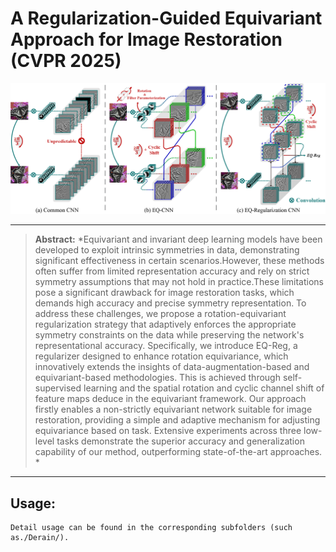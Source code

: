 # A Regularization-Guided Equivariant Approach for Image Restoration (CVPR 2025)

![](https://github.com/yulu919/EQ-REG/blob/main/EQ-REG/method.png)

<hr />

> **Abstract:** *Equivariant and invariant deep learning models have been developed to exploit intrinsic symmetries in data, demonstrating significant effectiveness in certain scenarios.However, these methods often suffer from limited representation accuracy and rely on strict symmetry assumptions that may not hold in practice.These limitations pose a significant drawback for image restoration tasks, which demands high accuracy and precise symmetry representation. To address these challenges, we propose a rotation-equivariant regularization strategy that adaptively enforces the appropriate symmetry constraints on the data while preserving the network's representational accuracy. Specifically, we introduce EQ-Reg, a regularizer designed to enhance rotation equivariance, which  innovatively extends the insights of data-augmentation-based and equivariant-based methodologies. This is achieved through self-supervised learning and the spatial rotation and cyclic channel shift of feature maps deduce in the equivariant framework. Our approach firstly enables a non-strictly equivariant network suitable for image restoration, providing a simple and adaptive mechanism for adjusting equivariance based on task. Extensive experiments across three low-level tasks demonstrate the superior accuracy and generalization capability of our method, outperforming state-of-the-art approaches. * 
<hr />


## Usage:
```
Detail usage can be found in the corresponding subfolders (such as./Derain/).
```
